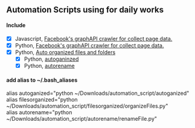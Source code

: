 ## Automation Scripts using for daily works

#### Include
- [x] Javascript, [Facebook's graphAPI crawler for collect page data.](https://github.com/Shan-Herald-Agency-for-News/automation_script/tree/main/FacebookCrawler_JS)
- [x] Python, [Facebook's graphAPI crawler for collect page data.](https://github.com/Shan-Herald-Agency-for-News/automation_script/tree/main/FacebookCrawler_Python)
- [x] Python, [Auto organized files and folders](https://github.com/Shan-Herald-Agency-for-News/automation_script/tree/main/autoganized)
  - [x] Python, [autoganinzed]()
  - [x] Python, [autorename]()

#### add alias to ~/.bash_aliases
alias autoganized="python ~/Downloads/automation_script/autoganized"                                           
alias filesorganized="python ~/Downloads/automation_script/filesorganized/organizeFiles.py"                    
alias autorename="python ~/Downloads/automation_script/autorename/renameFile.py"
